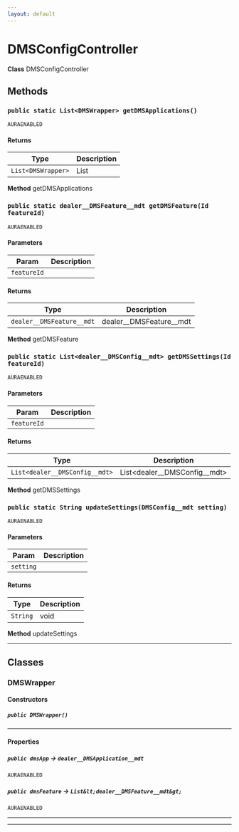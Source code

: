 ```yaml
---
layout: default
---
```

# DMSConfigController



**Class** DMSConfigController

## Methods
### `public static List<DMSWrapper> getDMSApplications()`

`AURAENABLED`
#### Returns

|Type|Description|
|---|---|
|`List<DMSWrapper>`|List<DMSWrapper>|


**Method** getDMSApplications

### `public static dealer__DMSFeature__mdt getDMSFeature(Id featureId)`

`AURAENABLED`
#### Parameters

|Param|Description|
|---|---|
|`featureId`||

#### Returns

|Type|Description|
|---|---|
|`dealer__DMSFeature__mdt`|dealer__DMSFeature__mdt|


**Method** getDMSFeature

### `public static List<dealer__DMSConfig__mdt> getDMSSettings(Id featureId)`

`AURAENABLED`
#### Parameters

|Param|Description|
|---|---|
|`featureId`||

#### Returns

|Type|Description|
|---|---|
|`List<dealer__DMSConfig__mdt>`|List<dealer__DMSConfig__mdt>|


**Method** getDMSSettings

### `public static String updateSettings(DMSConfig__mdt setting)`

`AURAENABLED`
#### Parameters

|Param|Description|
|---|---|
|`setting`||

#### Returns

|Type|Description|
|---|---|
|`String`|void|


**Method** updateSettings

---
## Classes
### DMSWrapper


#### Constructors
##### `public DMSWrapper()`
---
#### Properties

##### `public dmsApp` → `dealer__DMSApplication__mdt`

`AURAENABLED` 

##### `public dmsFeature` → `List&lt;dealer__DMSFeature__mdt&gt;`

`AURAENABLED` 

---

---

